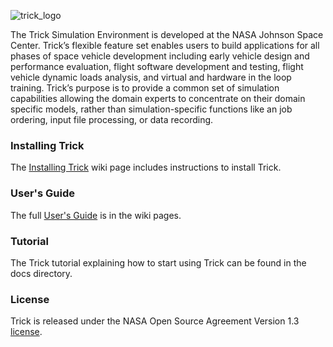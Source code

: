 ![trick_logo](https://raw.github.com/nasa/Trick/master/trick-0.png)

The Trick Simulation Environment is developed at the NASA Johnson Space Center.
Trick’s flexible feature set enables users to build applications for all phases
of space vehicle development including early vehicle design and performance
evaluation, flight software development and testing, flight vehicle dynamic
loads analysis, and virtual and hardware in the loop training.  Trick’s purpose
is to provide a common set of simulation capabilities allowing the domain experts
to concentrate on their domain specific models, rather than simulation-specific
functions like an job ordering, input file processing, or data recording.

### Installing Trick

The [Installing Trick](https://github.com/nasa/Trick/wiki/Installing-Trick)
wiki page includes instructions to install Trick.

### User's Guide

The full [User's Guide](https://github.com/nasa/Trick/wiki/Users-Guide) is in
the wiki pages.

### Tutorial

The Trick tutorial explaining how to start using Trick can be found in the docs directory.

### License

Trick is released under the NASA Open Source Agreement Version 1.3 [license](LICENSE).
